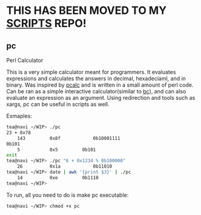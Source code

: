 # THIS HAS BEEN MOVED TO MY [SCRIPTS](https://github.com/TeaSkittle/scripts) REPO!

## pc
Perl Calculator

This is a very simple calculator meant for programmers. It evaluates expressions and calculates the answers in decimal, hexadeciaml, and in binary. Was inspired by [pcalc](https://vapier.github.io/pcalc/) and is written in a small amount of perl code. Can be ran as a simple interactive calculator(similar to [bc](https://www.gnu.org/software/bc/)), and can also evaluate an expression as an argument. Using redirection and tools such as xargs, pc can be useful in scripts as well.

Exmaples:
```Bash
tea@navi ~/WIP> ./pc
23 + 0x78
	143			0x8f			0b10001111
0b101
	5			0x5			0b101
exit
tea@navi ~/WIP> ./pc "6 + 0x1234 % 0b100000"
	26			0x1a			0b11010
tea@navi ~/WIP> date | awk '{print $3}' | ./pc
	14			0xe			0b1110
tea@navi ~/WIP>
```

To run, all you need to do is make pc executable:
```Bash
tea@navi ~/WIP> chmod +x pc
```
